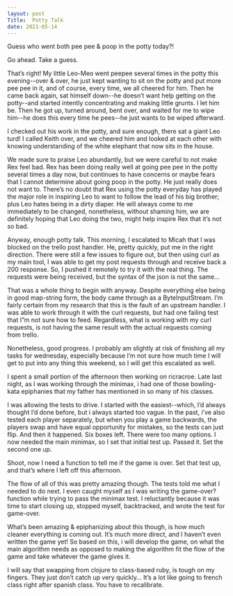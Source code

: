 ```yaml
---
layout: post
Title:  Potty Talk
date: 2021-05-14
---
```


Guess who went both pee pee & poop in the potty today?!

Go ahead.  Take a guess.

That’s right!  My little Leo-Meo went peepee several times in the potty this evening--over & over, he just kept wanting to sit on the potty and put more pee pee in it, and of course, every time, we all cheered for him.  Then he came back again, sat himself down--he doesn’t want help getting on the potty--and started intently concentrating and making little grunts.  I let him be.  Then he got up, turned around, bent over, and waited for me to wipe him--he does this every time he pees--he just wants to be wiped afterward.

I checked out his work in the potty, and sure enough, there sat a giant Leo turd!  I called Keith over, and we cheered him and looked at each other with knowing understanding of the white elephant that now sits in the house.

We made sure to praise Leo abundantly, but we were careful to not make Rex feel bad.  Rex has been doing really well at going pee pee in the potty several times a day now, but continues to have concerns or maybe fears that I cannot determine about going poop in the potty.  He just really does not want to.  There’s no doubt that Rex using the potty everyday has played the major role in inspiring Leo to want to follow the lead of his big brother; plus Leo hates being in a dirty diaper.  He will always come to me immediately to be changed, nonetheless, without shaming him, we are definitely hoping that Leo doing the two, might help inspire Rex that it’s not so bad.

Anyway, enough potty talk.  This morning, I escalated to Micah that I was blocked on the trello post handler.  He, pretty quickly, put me in the right direction.  There were still a few issues to figure out, but then using curl as my main tool, I was able to get my post requests through and receive back a 200 response.  So, I pushed it remotely to try it with the real thing.  The requests were being received, but the syntax of the json is not the same…

That was a whole thing to begin with anyway. Despite everything else being in good map-string form, the body came through as a ByteInputStream.  I’m fairly certain from my research that this is the fault of an upstream handler.  I was able to work through it with the curl requests, but had one failing test that I”m not sure how to feed.  Regardless, what is working with my curl requests, is not having the same result with the actual requests coming from trello.

Nonetheless, good progress.  I probably am slightly at risk of finishing all my tasks for wednesday, especially because I’m not sure how much time I will get to put into any thing this weekend, so I will get this escalated as well.

I spent a small portion of the afternoon then working on ricracroe.  Late last night, as I was working through the minimax, i had one of those bowling-kata epiphanies that my father has mentioned in so many of his classes.

I was allowing the tests to drive.  I started with the easiest--which, I’d always thought I’d done before, but i always started too vague.  In the past, i’ve also tested each player separately, but when you play a game backwards, the players swap and have equal opportunity for mistakes, so the tests can just flip.  And then it happened.  Six boxes left.  There were too many options.  I now needed the main minimax, so I set that initial test up.  Passed it.  Set the second one up.

Shoot, now I need a function to tell me if the game is over.  Set that test up, and that’s where I left off this afternoon.

The flow of all of this was pretty amazing though.  The tests told me what I needed to do next.  I even caught myself as I was writing the game-over? function while trying to pass the minimax test.  I reluctantly because it was time to start closing up, stopped myself, backtracked, and wrote the test for game-over.

What’s been amazing & epiphanizing about this though, is how much cleaner everything is coming out.  It’s much more direct, and I haven’t even written the game yet!  So based on this, i will develop the game, on what the main algorithm needs as opposed to making the algorithm fit the flow of the game and take whatever the game gives it.

I will say that swapping from clojure to class-based ruby, is tough on my fingers.  They just don’t catch up very quickly…  It’s a lot like going to french class right after spanish class.  You have to recalibrate.  

